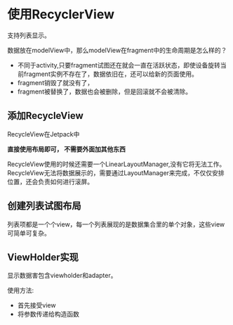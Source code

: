 # 使用RecyclerView

支持列表显示。

数据放在modelView中，那么modelView在fragment中的生命周期是怎么样的？

- 不同于activity,只要fragment试图还在就会一直在活跃状态，即使设备旋转当前fragment实例不存在了，数据依旧在，还可以给新的页面使用。
- fragment销毁了就没有了，
- fragment被替换了，数据也会被删除，但是回滚就不会被清除。

## 添加RecycleView

RecycleView在Jetpack中

**直接使用布局即可， 不需要外面加其他东西**

RecycleView使用的时候还需要一个LinearLayoutManager,没有它将无法工作。
RecycleView无法将数据展示的，需要通过LayoutManager来完成，不仅仅安排位置，还会负责如何进行滚屏。

## 创建列表试图布局

列表项都是一个个view，每一个列表展现的是数据集合里的单个对象，这些view可简单可复杂。

## ViewHolder实现

显示数据害包含viewholder和adapter。

使用方法:

- 首先接受view
- 将参数传递给构造函数





































